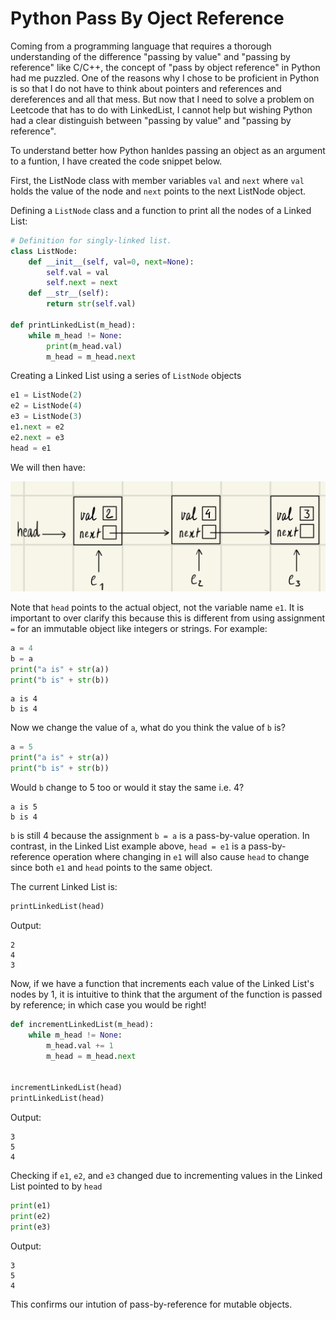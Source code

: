 # Python Pass By Oject Reference

Coming from a programming language that requires a thorough understanding of the difference "passing by value" and "passing by reference" like C/C++, the concept of "pass by object reference" in Python had me puzzled. One of the reasons why I chose to be proficient in Python is so that I do not have to think about pointers and references and dereferences and all that mess. But now that I need to solve a problem on Leetcode that has to do with LinkedList, I cannot help but wishing Python had a clear distinguish between "passing by value" and "passing by reference".

To understand better how Python hanldes passing an object as an argument to a funtion, I have created the code snippet below.

First, the ListNode class with member variables `val` and `next` where `val` holds the value of the node and `next` points to the next ListNode object.

Defining a `ListNode` class and a function to print all the nodes of a Linked List:

```python
# Definition for singly-linked list.
class ListNode:
    def __init__(self, val=0, next=None):
        self.val = val
        self.next = next
    def __str__(self):
        return str(self.val)
        
def printLinkedList(m_head):
    while m_head != None:
        print(m_head.val)
        m_head = m_head.next
```

Creating a Linked List using a series of `ListNode` objects

```python
e1 = ListNode(2)
e2 = ListNode(4)
e3 = ListNode(3)
e1.next = e2
e2.next = e3
head = e1
```

We will then have:

![](illustration.jpeg)

Note that `head` points to the actual object, not the variable name `e1`. It is important to over clarify this because this is different from using assignment `=` for an immutable object like integers or strings. For example:

```python
a = 4
b = a
print("a is" + str(a))
print("b is" + str(b))
```
```
a is 4
b is 4
```

Now we change the value of `a`, what do you think the value of `b` is?

```python
a = 5
print("a is" + str(a))
print("b is" + str(b))
```

Would `b` change to 5 too or would it stay the same i.e. 4?

```
a is 5
b is 4
```

`b` is still 4 because the assignment `b = a` is a pass-by-value operation. In contrast, in the Linked List example above, `head = e1` is a pass-by-reference operation where changing in `e1` will also cause `head` to change since both `e1` and `head` points to the same object.

The current Linked List is:

```python
printLinkedList(head)
```
Output:

```
2
4
3
```

Now, if we have a function that increments each value of the Linked List's nodes by 1, it is intuitive to think that the argument of the function is passed by reference; in which case you would be right!

```python
def incrementLinkedList(m_head):
    while m_head != None:
        m_head.val += 1
        m_head = m_head.next


incrementLinkedList(head)
printLinkedList(head)
```
Output:

```
3
5
4
```
Checking if `e1`, `e2`, and `e3` changed due to incrementing values in the Linked List pointed to by `head`

```python
print(e1)
print(e2)
print(e3)
```
Output:
```
3
5
4
```

This confirms our intution of pass-by-reference for mutable objects.
